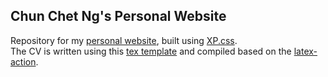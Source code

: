 ## Chun Chet Ng's Personal Website
Repository for my [personal website](https://chunchet-ng.github.io/), built using [XP.css](https://botoxparty.github.io/XP.css/).<br/>
The CV is written using this [tex template](https://github.com/arasgungore/arasgungore-CV) and compiled based on the [latex-action](https://github.com/xu-cheng/latex-action).